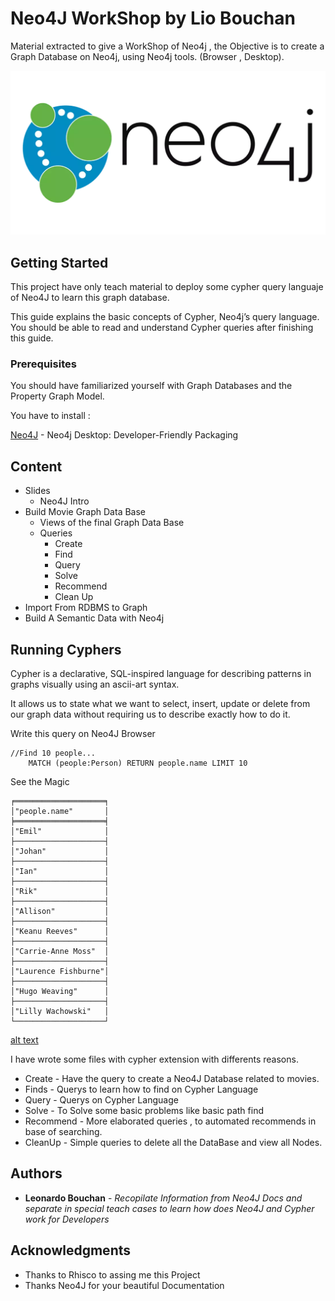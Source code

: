 # Neo4J WorkShop by Lio Bouchan
Material extracted to give a WorkShop of Neo4j , the Objective is to create a Graph Database on Neo4j, using Neo4j tools. (Browser , Desktop).

![](header.png)

## Getting Started
This project have only teach material to deploy some cypher query languaje of
Neo4J to learn this graph database.

This guide explains the basic concepts of Cypher, Neo4j’s query language. You should be able to read and understand Cypher queries after finishing this guide.


### Prerequisites
You should have familiarized yourself with Graph Databases and the Property Graph Model.

You have to install :

[Neo4J](https://neo4j.com/download/) - Neo4j Desktop: Developer-Friendly Packaging

## Content
* Slides
    * Neo4J Intro
* Build Movie Graph Data Base
    * Views of the final Graph Data Base
    * Queries
        * Create
        * Find
        * Query
        * Solve
        * Recommend
        * Clean Up
* Import From RDBMS to Graph
* Build A Semantic Data with Neo4j

## Running Cyphers
Cypher is a declarative, SQL-inspired language for describing patterns in graphs visually using an ascii-art syntax.

It allows us to state what we want to select, insert, update or delete from our graph data without requiring us to describe exactly how to do it.

Write this query on Neo4J Browser

```
//Find 10 people...
    MATCH (people:Person) RETURN people.name LIMIT 10
```
See the Magic
```
╒════════════════════╕
│"people.name"       │
╞════════════════════╡
│"Emil"              │
├────────────────────┤
│"Johan"             │
├────────────────────┤
│"Ian"               │
├────────────────────┤
│"Rik"               │
├────────────────────┤
│"Allison"           │
├────────────────────┤
│"Keanu Reeves"      │
├────────────────────┤
│"Carrie-Anne Moss"  │
├────────────────────┤
│"Laurence Fishburne"│
├────────────────────┤
│"Hugo Weaving"      │
├────────────────────┤
│"Lilly Wachowski"   │
└────────────────────┘
```

[alt text](https://github.com/liobouchan/Neo4JToDoAWorkShop/blob/master/BuildMovieGraphDataBase/generalViewsOfTheGDB/graph.png)

I have wrote some files with cypher extension with differents reasons.

* Create - Have the query to create a Neo4J Database related to movies.
* Finds - Querys to learn how to find on Cypher Language
* Query - Querys on Cypher Language
* Solve - To Solve some basic problems like basic path find
* Recommend - More elaborated queries , to automated recommends in base of searching.
* CleanUp - Simple queries to delete all the DataBase and view all Nodes.

## Authors

* **Leonardo Bouchan** - *Recopilate Information from Neo4J Docs and separate in special teach cases to learn how does Neo4J and Cypher work for Developers* 

## Acknowledgments
* Thanks to Rhisco to assing me this Project
* Thanks Neo4J for your beautiful Documentation